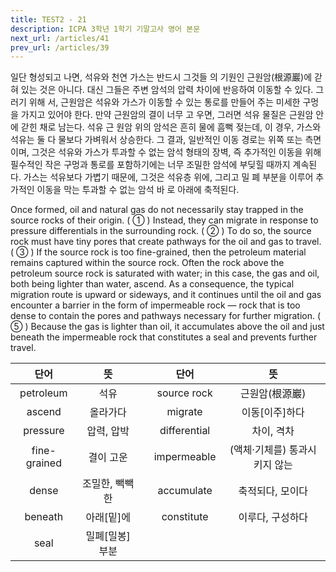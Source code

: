 ```yaml
---
title: TEST2 - 21
description: ICPA 3학년 1학기 기말고사 영어 본문
next_url: /articles/41
prev_url: /articles/39
---
```


일단 형성되고 나면, 석유와 천연 가스는 반드시 그것들 의 기원인 근원암(根源巖)에 갇혀 있는 것은 아니다. 대신 그들은 주변 암석의 압력 차이에 반응하여 이동할 수 있다. 그러기 위해 서, 근원암은 석유와 가스가 이동할 수 있는 통로를 만들어 주는 미세한 구멍을 가지고 있어야 한다. 만약 근원암의 결이 너무 고 우면, 그러면 석유 물질은 근원암 안에 갇힌 채로 남는다. 석유 근 원암 위의 암석은 흔히 물에 흠뻑 젖는데, 이 경우, 가스와 석유는 둘 다 물보다 가벼워서 상승한다. 그 결과, 일반적인 이동 경로는 위쪽 또는 측면이며, 그것은 석유와 가스가 투과할 수 없는 암석 형태의 장벽, 즉 추가적인 이동을 위해 필수적인 작은 구멍과 통로를 포함하기에는 너무 조밀한 암석에 부딪힐 때까지 계속된다. 가스는 석유보다 가볍기 때문에, 그것은 석유층 위에, 그리고 밀 폐 부분을 이루어 추가적인 이동을 막는 투과할 수 없는 암석 바 로 아래에 축적된다.

Once formed, oil and natural gas do not necessarily stay trapped in the source rocks of their origin. ( ① ) Instead, they can migrate in response to pressure differentials in the surrounding rock. ( ② ) To do so, the source rock must have tiny pores that create pathways for the oil and gas to travel. ( ③ ) If the source rock is too fine-grained, then the petroleum material remains captured within the source rock. Often the rock above the petroleum source rock is saturated with water; in this case, the gas and oil, both being lighter than water, ascend. As a consequence, the typical migration route is upward or sideways, and it continues until the oil and gas encounter a barrier in the form of impermeable rock — rock that is too dense to contain the pores and pathways necessary for further migration. ( ⑤ ) Because the gas is lighter than oil, it accumulates above the oil and just beneath the impermeable rock that constitutes a seal and prevents further travel.

|단어|뜻| |단어|뜻|
|:--------------:|:------------------------------:|-|:--------------:|:------------------------------:|
|petroleum|석유||source rock|근원암(根源巖)|
|ascend|올라가다||migrate|이동[이주]하다|
|pressure|압력, 압박||differential|차이, 격차|
|fine-grained|결이 고운||impermeable|(액체·기체를) 통과시키지 않는|
|dense|조밀한, 빽빽한||accumulate|축적되다, 모이다|
|beneath|아래[밑]에||constitute|이루다, 구성하다|
|seal|밀폐[밀봉] 부분||||
